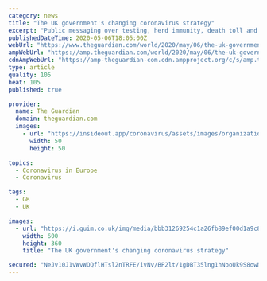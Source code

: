 ```yaml
---
category: news
title: "The UK government's changing coronavirus strategy"
excerpt: "Public messaging over testing, herd immunity, death toll and PPE sometimes changed within days"
publishedDateTime: 2020-05-06T18:05:00Z
webUrl: "https://www.theguardian.com/world/2020/may/06/the-uk-governments-changing-coronavirus-strategy"
ampWebUrl: "https://amp.theguardian.com/world/2020/may/06/the-uk-governments-changing-coronavirus-strategy"
cdnAmpWebUrl: "https://amp-theguardian-com.cdn.ampproject.org/c/s/amp.theguardian.com/world/2020/may/06/the-uk-governments-changing-coronavirus-strategy"
type: article
quality: 105
heat: 105
published: true

provider:
  name: The Guardian
  domain: theguardian.com
  images:
    - url: "https://insideout.app/coronavirus/assets/images/organizations/theguardian.com-50x50.jpg"
      width: 50
      height: 50

topics:
  - Coronavirus in Europe
  - Coronavirus

tags:
  - GB
  - UK

images:
  - url: "https://i.guim.co.uk/img/media/bbb31269254c1a26fb89ef00d1a9c81188d0e0f3/261_113_2859_1716/master/2859.jpg?width=300&quality=45&auto=format&fit=max&dpr=2&s=e00b28644c8078a6300e5db74c501b8e"
    width: 600
    height: 360
    title: "The UK government's changing coronavirus strategy"

secured: "NeJv10J1vWvWOQflHTsl2nTRFE/ivNv/BP2lt/1gDBT35lng1hNboUk9S8owNBLlXB4C/zQQuoIIq8d8pCeTN81VS8IDCJdP+I0nMNKo7UIwtfg6xoOV5X7S+HAW/5kk6Onkv7ABYccYAFfByLj/HGV28URi1lwsl/eWIJwzArlhUoIQV24CRvcZ0S+aWhvilmXQU9mTp9elPLbR32l+pZ+c2XQD/DfKcd4m6EooC07IfqgqhbQA0OOKL7G73+IzKpGFI7PbM36lErKrdPBLx20Rt86Geu8Qd+EF2tWh6c29inH+GzuBOwJpr2UourBY;lL3OhW4Zy7H0YOZEYxXWqQ=="
---
```


